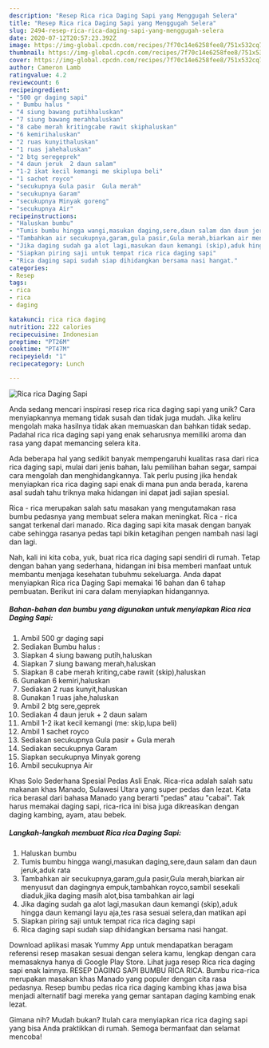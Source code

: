 ```yaml
---
description: "Resep Rica rica Daging Sapi yang Menggugah Selera"
title: "Resep Rica rica Daging Sapi yang Menggugah Selera"
slug: 2494-resep-rica-rica-daging-sapi-yang-menggugah-selera
date: 2020-07-12T20:57:23.392Z
image: https://img-global.cpcdn.com/recipes/7f70c14e6258fee8/751x532cq70/rica-rica-daging-sapi-foto-resep-utama.jpg
thumbnail: https://img-global.cpcdn.com/recipes/7f70c14e6258fee8/751x532cq70/rica-rica-daging-sapi-foto-resep-utama.jpg
cover: https://img-global.cpcdn.com/recipes/7f70c14e6258fee8/751x532cq70/rica-rica-daging-sapi-foto-resep-utama.jpg
author: Cameron Lamb
ratingvalue: 4.2
reviewcount: 6
recipeingredient:
- "500 gr daging sapi"
- " Bumbu halus "
- "4 siung bawang putihhaluskan"
- "7 siung bawang merahhaluskan"
- "8 cabe merah kritingcabe rawit skiphaluskan"
- "6 kemirihaluskan"
- "2 ruas kunyithaluskan"
- "1 ruas jahehaluskan"
- "2 btg seregeprek"
- "4 daun jeruk  2 daun salam"
- "1-2 ikat kecil kemangi me skiplupa beli"
- "1 sachet royco"
- "secukupnya Gula pasir  Gula merah"
- "secukupnya Garam"
- "secukupnya Minyak goreng"
- "secukupnya Air"
recipeinstructions:
- "Haluskan bumbu"
- "Tumis bumbu hingga wangi,masukan daging,sere,daun salam dan daun jeruk,aduk rata"
- "Tambahkan air secukupnya,garam,gula pasir,Gula merah,biarkan air menyusut dan dagingnya empuk,tambahkan royco,sambil sesekali diaduk,jika daging masih alot,bisa tambahkan air lagi"
- "Jika daging sudah ga alot lagi,masukan daun kemangi (skip),aduk hingga daun kemangi layu aja,tes rasa sesuai selera,dan matikan api"
- "Siapkan piring saji untuk tempat rica rica daging sapi"
- "Rica daging sapi sudah siap dihidangkan bersama nasi hangat."
categories:
- Resep
tags:
- rica
- rica
- daging

katakunci: rica rica daging 
nutrition: 222 calories
recipecuisine: Indonesian
preptime: "PT26M"
cooktime: "PT47M"
recipeyield: "1"
recipecategory: Lunch

---
```



![Rica rica Daging Sapi](https://img-global.cpcdn.com/recipes/7f70c14e6258fee8/751x532cq70/rica-rica-daging-sapi-foto-resep-utama.jpg)

Anda sedang mencari inspirasi resep rica rica daging sapi yang unik? Cara menyiapkannya memang tidak susah dan tidak juga mudah. Jika keliru mengolah maka hasilnya tidak akan memuaskan dan bahkan tidak sedap. Padahal rica rica daging sapi yang enak seharusnya memiliki aroma dan rasa yang dapat memancing selera kita.

Ada beberapa hal yang sedikit banyak mempengaruhi kualitas rasa dari rica rica daging sapi, mulai dari jenis bahan, lalu pemilihan bahan segar, sampai cara mengolah dan menghidangkannya. Tak perlu pusing jika hendak menyiapkan rica rica daging sapi enak di mana pun anda berada, karena asal sudah tahu triknya maka hidangan ini dapat jadi sajian spesial.

Rica - rica merupakan salah satu masakan yang mengutamakan rasa bumbu pedasnya yang membuat selera makan meningkat. Rica - rica sangat terkenal dari manado. Rica daging sapi kita masak dengan banyak cabe sehingga rasanya pedas tapi bikin ketagihan pengen nambah nasi lagi dan lagi.


Nah, kali ini kita coba, yuk, buat rica rica daging sapi sendiri di rumah. Tetap dengan bahan yang sederhana, hidangan ini bisa memberi manfaat untuk membantu menjaga kesehatan tubuhmu sekeluarga. Anda dapat menyiapkan Rica rica Daging Sapi memakai 16 bahan dan 6 tahap pembuatan. Berikut ini cara dalam menyiapkan hidangannya.

<!--inarticleads1-->

##### Bahan-bahan dan bumbu yang digunakan untuk menyiapkan Rica rica Daging Sapi:

1. Ambil 500 gr daging sapi
1. Sediakan  Bumbu halus :
1. Siapkan 4 siung bawang putih,haluskan
1. Siapkan 7 siung bawang merah,haluskan
1. Siapkan 8 cabe merah kriting,cabe rawit (skip),haluskan
1. Gunakan 6 kemiri,haluskan
1. Sediakan 2 ruas kunyit,haluskan
1. Gunakan 1 ruas jahe,haluskan
1. Ambil 2 btg sere,geprek
1. Sediakan 4 daun jeruk + 2 daun salam
1. Ambil 1-2 ikat kecil kemangi (me: skip,lupa beli)
1. Ambil 1 sachet royco
1. Sediakan secukupnya Gula pasir + Gula merah
1. Sediakan secukupnya Garam
1. Siapkan secukupnya Minyak goreng
1. Ambil secukupnya Air


Khas Solo Sederhana Spesial Pedas Asli Enak. Rica-rica adalah salah satu makanan khas Manado, Sulawesi Utara yang super pedas dan lezat. Kata rica berasal dari bahasa Manado yang berarti &#34;pedas&#34; atau &#34;cabai&#34;. Tak harus memakai daging sapi, rica-rica ini bisa juga dikreasikan dengan daging kambing, ayam, atau bebek. 

<!--inarticleads2-->

##### Langkah-langkah membuat Rica rica Daging Sapi:

1. Haluskan bumbu
1. Tumis bumbu hingga wangi,masukan daging,sere,daun salam dan daun jeruk,aduk rata
1. Tambahkan air secukupnya,garam,gula pasir,Gula merah,biarkan air menyusut dan dagingnya empuk,tambahkan royco,sambil sesekali diaduk,jika daging masih alot,bisa tambahkan air lagi
1. Jika daging sudah ga alot lagi,masukan daun kemangi (skip),aduk hingga daun kemangi layu aja,tes rasa sesuai selera,dan matikan api
1. Siapkan piring saji untuk tempat rica rica daging sapi
1. Rica daging sapi sudah siap dihidangkan bersama nasi hangat.


Download aplikasi masak Yummy App untuk mendapatkan beragam referensi resep masakan sesuai dengan selera kamu, lengkap dengan cara memasaknya hanya di Google Play Store. Lihat juga resep Rica rica daging sapi enak lainnya. RESEP DAGING SAPI BUMBU RICA RICA. Bumbu rica-rica merupakan masakan khas Manado yang populer dengan cita rasa pedasnya. Resep bumbu pedas rica rica daging kambing khas jawa bisa menjadi alternatif bagi mereka yang gemar santapan daging kambing enak lezat. 

Gimana nih? Mudah bukan? Itulah cara menyiapkan rica rica daging sapi yang bisa Anda praktikkan di rumah. Semoga bermanfaat dan selamat mencoba!
